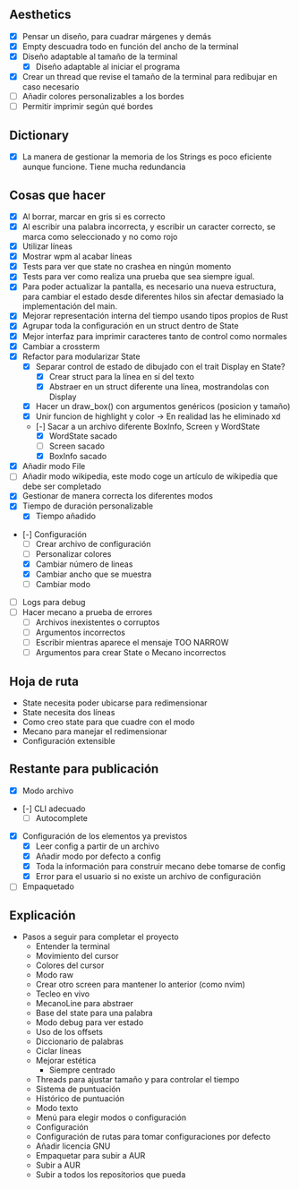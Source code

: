 ## Aesthetics
- [X] Pensar un diseño, para cuadrar márgenes y demás
- [X] Empty descuadra todo en función del ancho de la terminal
- [X] Diseño adaptable al tamaño de la terminal
    - [X] Diseño adaptable al iniciar el programa
- [X] Crear un thread que revise el tamaño de la terminal para redibujar en caso necesario
- [ ] Añadir colores personalizables a los bordes
- [ ] Permitir imprimir según qué bordes

## Dictionary
- [X] La manera de gestionar la memoria de los Strings es poco eficiente aunque funcione.
        Tiene mucha redundancia

## Cosas que hacer
- [X] Al borrar, marcar en gris si es correcto
- [X] Al escribir una palabra incorrecta, y escribir un caracter correcto, se marca como seleccionado y no como rojo
- [X] Utilizar líneas
- [X] Mostrar wpm al acabar líneas
- [X] Tests para ver que state no crashea en ningún momento
- [X] Tests para ver como realiza una prueba que sea siempre igual.
- [X] Para poder actualizar la pantalla, es necesario una nueva estructura, para cambiar el estado
      desde diferentes hilos sin afectar demasiado la implementación del main.
- [X] Mejorar representación interna del tiempo usando tipos propios de Rust
- [X] Agrupar toda la configuración en un struct dentro de State
- [X] Mejor interfaz para imprimir caracteres tanto de control como normales
- [X] Cambiar a crossterm
- [X] Refactor para modularizar State
    - [X] Separar control de estado de dibujado con el trait Display en State?
        - [X] Crear struct para la línea en sí del texto
        - [X] Abstraer en un struct diferente una línea, mostrandolas con Display
    - [X] Hacer un draw_box() con argumentos genéricos (posicion y tamaño)
    - [X] Unir funcion de highlight y color -> En realidad las he eliminado xd
    - [-] Sacar a un archivo diferente BoxInfo, Screen y WordState
        - [X] WordState sacado
        - [ ] Screen sacado
        - [X] BoxInfo sacado
- [X] Añadir modo File
- [ ] Añadir modo wikipedia, este modo coge un artículo de wikipedia que debe ser completado
- [X] Gestionar de manera correcta los diferentes modos
- [X] Tiempo de duración personalizable
    - [X] Tiempo añadido
- [-] Configuración
    - [ ] Crear archivo de configuración
    - [ ] Personalizar colores
    - [X] Cambiar número de lineas
    - [X] Cambiar ancho que se muestra
    - [ ] Cambiar modo
- [ ] Logs para debug
- [ ] Hacer mecano a prueba de errores
    - [ ] Archivos inexistentes o corruptos
    - [ ] Argumentos incorrectos
    - [ ] Escribir mientras aparece el mensaje TOO NARROW
    - [ ] Argumentos para crear State o Mecano incorrectos

## Hoja de ruta

- State necesita poder ubicarse para redimensionar
- State necesita dos líneas
- Como creo state para que cuadre con el modo
- Mecano para manejar el redimensionar
- Configuración extensible

## Restante para publicación

- [X] Modo archivo
- [-] CLI adecuado
    - [ ] Autocomplete
- [X] Configuración de los elementos ya previstos
    - [X] Leer config a partir de un archivo
    - [X] Añadir modo por defecto a config
    - [X] Toda la información para construir mecano debe tomarse de config
    - [X] Error para el usuario si no existe un archivo de configuración
- [ ] Empaquetado

## Explicación

- Pasos a seguir para completar el proyecto
    - Entender la terminal
    - Movimiento del cursor
    - Colores del cursor
    - Modo raw
    - Crear otro screen para mantener lo anterior (como nvim)
    - Tecleo en vivo
    - MecanoLine para abstraer
    - Base del state para una palabra
    - Modo debug para ver estado
    - Uso de los offsets
    - Diccionario de palabras
    - Ciclar líneas
    - Mejorar estética
        - Siempre centrado
    - Threads para ajustar tamaño y para controlar el tiempo
    - Sistema de puntuación
    - Histórico de puntuación
    - Modo texto
    - Menú para elegir modos o configuración
    - Configuración
    - Configuración de rutas para tomar configuraciones por defecto
    - Añadir licencia GNU
    - Empaquetar para subir a AUR
    - Subir a AUR
    - Subir a todos los repositorios que pueda
